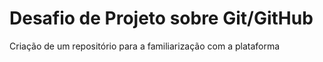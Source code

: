 # Desafio de Projeto sobre Git/GitHub
Criação de um repositório para a familiarização com a plataforma

